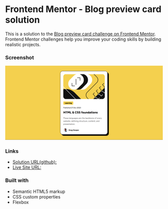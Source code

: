 # Frontend Mentor - Blog preview card solution

This is a solution to the [Blog preview card challenge on Frontend Mentor](https://www.frontendmentor.io/challenges/blog-preview-card-ckPaj01IcS). Frontend Mentor challenges help you improve your coding skills by building realistic projects.

### Screenshot

![](./assets/images/screenshot.png)

### Links

- [Solution URL(github):](https://github.com/eelut/Blog-Preview)
- [Live Site URL:](https://eelut-blogpreview.netlify.app/)

### Built with

- Semantic HTML5 markup
- CSS custom properties
- Flexbox
